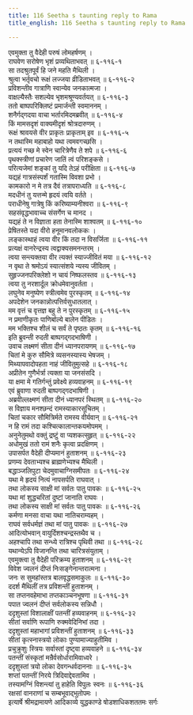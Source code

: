 ```yaml
---
title: 116 Seetha s taunting reply to Rama
title_english: 116 Seetha s taunting reply to Rama

---
```

<div class="audioEmbed"  caption="श्रीराम-हरिसीताराममूर्ति-घनपाठिभ्यां वचनम्" src="https://archive.org/download/Ramayana-recitation-Sriram-harisItArAmamUrti-Ghanapaati-v2/Kanda_6/Kanda_6_YK-116-Seetha_s_taunting_reply_to_Rama_0.mp3"></div>

एवमुक्ता तु वैदेही परुषं लोमहर्षणम् ।  
राघवेण सरोषेण भृशं प्रव्यथिताभवत् ॥ ६-११६-१  
सा तदश्रुतपूर्वं हि जने महति मैथिली ।  
श्रुत्वा भर्तृवचो रूक्षं लज्जया व्रीडिताभवत् ॥ ६-११६-२  
प्रविशन्तीव गात्राणि स्वान्येव जनकात्मजा ।  
वाक्षल्यैस्तैः सशल्येव भृशमश्रूण्यवर्तयत् ॥ ६-११६-३  
ततो बाष्पपरिक्लिष्टं प्रमार्जन्ती स्वमाननम् ।  
शनैर्गद्गदया वाचा भर्तारमिदमब्रवीत् ॥ ६-११६-४  
किं मामसदृशं वाक्यमीदृशं श्रोत्रदारुणम् ।  
रूक्षं श्रावयसे वीर प्राकृतः प्राकृताम् इव ॥ ६-११६-५  
न तथास्मि महाबाहो यथा त्वमवगच्छसि ।  
प्रत्ययं गच्छ मे स्वेन चारित्रेणैव ते शपे ॥ ६-११६-६  
पृथक्स्त्रीणां प्रचारेण जातिं त्वं परिशङ्कसे ।  
परित्यजेमां शङ्कां तु यदि तेऽहं परीक्षिता ॥ ६-११६-७  
यद्यहं गात्रसंस्पर्शं गतास्मि विवशा प्रभो ।  
कामकारो न मे तत्र दैवं तत्रापराध्यति ॥ ६-११६-८  
मदधीनं तु यत्तन्मे हृदयं त्वयि वर्तते ।  
पराधीनेषु गात्रेषु किं करिष्याम्यनीश्वरा ॥ ६-११६-९  
सहसंवृद्धभावाच्च संसर्गेण च मानद ।  
यद्यहं ते न विज्ञाता हता तेनास्मि शाश्वतम् ॥ ६-११६-१०  
प्रेषितस्ते यदा वीरो हनूमानवलोककः ।  
लङ्कास्थाहं त्वया वीर किं तदा न विसर्जिता ॥ ६-११६-११  
प्रत्यक्षं वानरेन्द्रस्य त्वद्वाक्यसमनन्तरम् ।  
त्वया सन्त्यक्तया वीर त्यक्तं स्याज्जीवितं मया ॥ ६-११६-१२  
न वृथा ते श्रमोऽयं स्यात्संशये न्यस्य जीवितम् ।  
सुहृज्जनपरिक्लेशो न चायं निष्फलस्तव ॥ ६-११६-१३  
त्वया तु नरशार्दूल क्रोधमेवानुवर्तता ।  
लघुनेव मनुष्येण स्त्रीत्वमेव पुरस्कृतम् ॥ ६-११६-१४  
अपदेशेन जनकान्नोत्पत्तिर्वसुधातलात् ।  
मम वृत्तं च वृत्तज्ञ बहु ते न पुरस्कृतम् ॥ ६-११६-१५  
न प्रमाणीकृतः पाणिर्बाल्ये बालेन पीडितः ।  
मम भक्तिश्च शीलं च सर्वं ते पृष्ठतः कृतम् ॥ ६-११६-१६  
इति ब्रुवन्ती रुदती बाष्पगद्गदभाषिणी ।  
उवाच लक्ष्मणं सीता दीनं ध्यानपरायणम् ॥ ६-११६-१७  
चितां मे कुरु सौमित्रे व्यसनस्यास्य भेषजम् ।  
मिथ्यापवादोपहता नाहं जीवितुमुत्सहे ॥ ६-११६-१८  
अप्रीतेन गुणैर्भर्त्रा त्यक्ता या जनसंसदि ।  
या क्षमा मे गतिर्गन्तुं प्रवेक्ष्ये हव्यवाहनम् ॥ ६-११६-१९  
एवं ब्रुवाणा रुदती बाष्पगद्गदभाषिणी ।  
अब्रवील्लक्ष्मणं सीता दीनं ध्यानपरं स्थितम् ॥ ६-११६-२०  
स विज्ञाय मनश्छन्दं रामस्याकारसूचितम् ।  
चितां चकार सौमित्रिर्मते रामस्य वीर्यवान् ॥ ६-११६-२१  
न हि रामं तदा कश्चित्कालान्तकयमोपमम् ।  
अनुनेतुमथो वक्तुं द्रष्टुं वा प्यशकत्सुहृत् ॥ ६-११६-२२  
अधोमुखं ततो रामं शनैः कृत्वा प्रदक्षिणम् ।  
उपासर्पत वैदेही दीप्यमानं हुताशनम् ॥ ६-११६-२३  
प्रणम्य देवताभ्यश्च ब्राह्मणेभ्यश्च मैथिली ।  
बद्धाञ्जलिपुटा चेदमुवाचाग्निसमीपतः ॥ ६-११६-२४  
यथा मे हृदयं नित्यं नापसर्पति राघवात् ।  
तथा लोकस्य साक्षी मां सर्वतः पातु पावकः ॥ ६-११६-२५  
यथा मां शुद्धचरितां दुष्टां जानाति राघवः ।  
तथा लोकस्य साक्षी मां सर्वतः पातु पावकः ॥ ६-११६-२६  
कर्मणा मनसा वाचा यथा नातिचराम्यहम् ।  
राघवं सर्वधर्मज्ञं तथा मां पातु पावकः ॥ ६-११६-२७  
आदित्योभवान् वायुर्दिशश्चन्द्रस्तथैव च ।  
अहश्चापि तथा सन्ध्ये रात्रिश्च पृथिवी तथा ॥ ६-११६-२८  
यथान्येऽपि विजानन्ति तथा चारित्रसंयुताम् ।  
एवमुक्त्वा तु वैदेही परिक्रम्य हुताशनम् ॥ ६-११६-२९  
विवेश ज्वलनं दीप्तं निःसङ्गेनान्तरात्मना ।  
जनः स सुमहांस्तत्र बालवृद्धसमाकुलः ॥ ६-११६-३०  
ददर्श मैथिलीं तत्र प्रविशन्तीं हुताशनम् ।  
सा तप्तनवहेमाभा तप्तकाञ्चनभूषणा ॥ ६-११६-३१  
पपात ज्वलनं दीप्तं सर्वलोकस्य सन्निधौ ।  
ददृशुस्तां विशालाक्षीं पतन्तीं हव्यवाहनम् ॥ ६-११६-३२  
सीतां सर्वाणि रूपाणि रुक्मवेदिनिभां तदा ।  
ददृशुस्तां महाभागां प्रविशन्तीं हुताशनम् ॥ ६-११६-३३  
सीतां कृत्स्नास्त्रयो लोकाः पुण्यामाज्याहुतीमिव ।  
प्रचुक्रुशुः स्त्रियः सर्वास्तां दृष्ट्वा हव्यवाहने ॥ ६-११६-३४  
पतन्तीं संस्कृतां मन्रैर्वसोर्धारामिवाध्वरे ।  
ददृशुस्तां त्रयो लोका देवगन्धर्वदाननाः ॥ ६-११६-३५  
शप्तां पतन्तीं निरये त्रिदिवाद्देवतामिव ।  
तस्यामग्निं विशन्त्यां तु हाहेति विपुलः स्वनः ॥ ६-११६-३६  
रक्षसां वानराणां च सम्बभूवाद्भुतोपमः ।  
इत्यार्षे श्रीमद्रामायणे आदिकाव्ये युद्धकाण्डे षोडशाधिकशततमः सर्गः